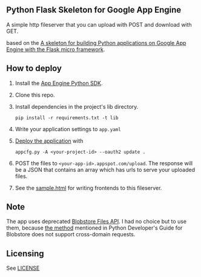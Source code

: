 ## Python Flask Skeleton for Google App Engine

A simple http fileserver that you can upload with POST and download with GET.

based on the [A skeleton for building Python applications on Google App Engine with the Flask micro framework](https://github.com/GoogleCloudPlatform/appengine-python-flask-skeleton).

## How to deploy

1. Install the [App Engine Python SDK](https://developers.google.com/appengine/downloads).

2. Clone this repo.

3. Install dependencies in the project's lib directory.

   ```
   pip install -r requirements.txt -t lib
   ```

4. Write your application settings to `app.yaml`

5. [Deploy the
   application](https://developers.google.com/appengine/docs/python/tools/uploadinganapp) with

   ```
   appcfg.py -A <your-project-id> --oauth2 update .
   ```

6. POST the files to `<your-app-id>.appspot.com/upload`. The response will be a JSON that contains an array which has urls to serve your uploaded files.

7. See the [sample.html](sample.html) for writing frontends to this fileserver.

## Note

The app uses deprecated [Blobstore Files API](https://developers.google.com/appengine/docs/python/blobstore/blobstorefiles). I had no choice but to use them, because [the method](https://developers.google.com/appengine/docs/python/blobstore/#Python_Uploading_a_blob) mentioned in Python Developer's Guide for Blobstore does not support cross-domain requests.

## Licensing
See [LICENSE](LICENSE)


